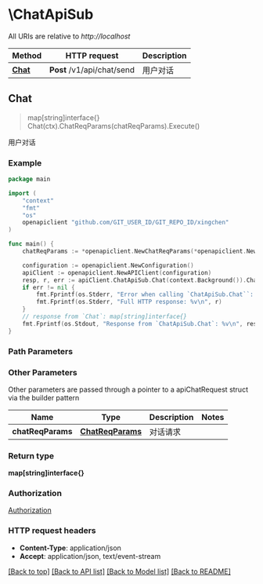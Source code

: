 # \ChatApiSub

All URIs are relative to *http://localhost*

Method | HTTP request | Description
------------- | ------------- | -------------
[**Chat**](ChatApiSub.md#Chat) | **Post** /v1/api/chat/send | 用户对话



## Chat

> map[string]interface{} Chat(ctx).ChatReqParams(chatReqParams).Execute()

用户对话



### Example

```go
package main

import (
    "context"
    "fmt"
    "os"
    openapiclient "github.com/GIT_USER_ID/GIT_REPO_ID/xingchen"
)

func main() {
    chatReqParams := *openapiclient.NewChatReqParams(*openapiclient.NewBotProfile(), []openapiclient.Message{*openapiclient.NewMessage()}, *openapiclient.NewUserProfile("UserId_example")) // ChatReqParams | 对话请求

    configuration := openapiclient.NewConfiguration()
    apiClient := openapiclient.NewAPIClient(configuration)
    resp, r, err := apiClient.ChatApiSub.Chat(context.Background()).ChatReqParams(chatReqParams).Execute()
    if err != nil {
        fmt.Fprintf(os.Stderr, "Error when calling `ChatApiSub.Chat``: %v\n", err)
        fmt.Fprintf(os.Stderr, "Full HTTP response: %v\n", r)
    }
    // response from `Chat`: map[string]interface{}
    fmt.Fprintf(os.Stdout, "Response from `ChatApiSub.Chat`: %v\n", resp)
}
```

### Path Parameters



### Other Parameters

Other parameters are passed through a pointer to a apiChatRequest struct via the builder pattern


Name | Type | Description  | Notes
------------- | ------------- | ------------- | -------------
 **chatReqParams** | [**ChatReqParams**](ChatReqParams.md) | 对话请求 | 

### Return type

**map[string]interface{}**

### Authorization

[Authorization](../README.md#Authorization)

### HTTP request headers

- **Content-Type**: application/json
- **Accept**: application/json, text/event-stream

[[Back to top]](#) [[Back to API list]](../README.md#documentation-for-api-endpoints)
[[Back to Model list]](../README.md#documentation-for-models)
[[Back to README]](../README.md)

